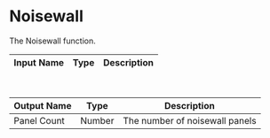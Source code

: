 

# Noisewall

The Noisewall function.

|Input Name|Type|Description|
|---|---|---|


<br>

|Output Name|Type|Description|
|---|---|---|
|Panel Count|Number|The number of noisewall panels|

